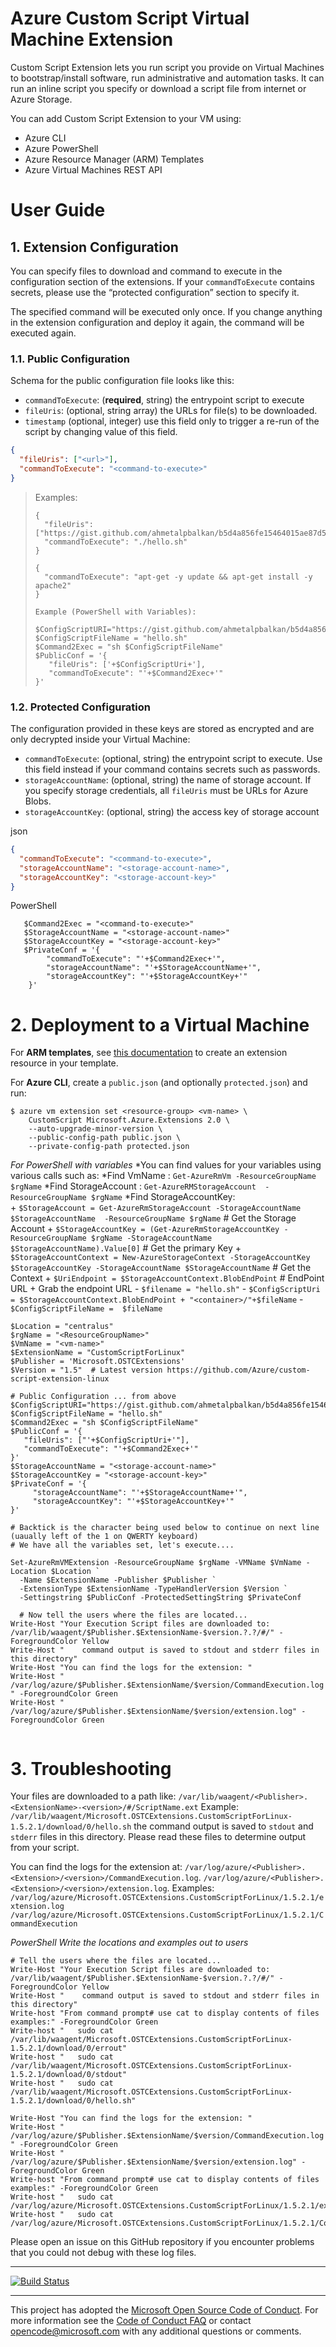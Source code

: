 # Azure Custom Script Virtual Machine Extension

Custom Script Extension lets you run script you provide on Virtual Machines to
bootstrap/install software, run administrative and automation tasks. It can run
an inline script you specify or download a script file from internet or Azure
Storage.

You can add Custom Script Extension to your VM using:

- Azure CLI
- Azure PowerShell
- Azure Resource Manager (ARM) Templates
- Azure Virtual Machines REST API

# User Guide

## 1. Extension Configuration

You can specify files to download and command to execute in the configuration
section of the extensions. If your `commandToExecute` contains secrets, please
use the “protected configuration” section to specify it.

The specified command will be executed only once. If you change anything in the
extension configuration and deploy it again, the command will be executed again.

### 1.1. Public Configuration

Schema for the public configuration file looks like this:

* `commandToExecute`: (**required**, string) the entrypoint script to execute
* `fileUris`: (optional, string array) the URLs for file(s) to be downloaded.
* `timestamp` (optional, integer) use this field only to trigger a re-run of the
  script by changing value of this field.
 
```json
{
  "fileUris": ["<url>"],
  "commandToExecute": "<command-to-execute>"
}
```

> Examples:
>
> ```
> {
>   "fileUris": ["https://gist.github.com/ahmetalpbalkan/b5d4a856fe15464015ae87d5587a4439/raw/466f5c30507c990a4d5a2f5c79f901fa89a80841/hello.sh"],
>   "commandToExecute": "./hello.sh"
> }
> ```
> 
> ```
> {
>   "commandToExecute": "apt-get -y update && apt-get install -y apache2"
> }
> ```
> 
> ```
> Example (PowerShell with Variables):
>
> $ConfigScriptURI="https://gist.github.com/ahmetalpbalkan/b5d4a856fe15464015ae87d5587a4439/raw/466f5c30507c990a4d5a2f5c79f901fa89a80841/hello.sh"
> $ConfigScriptFileName = "hello.sh"
> $Command2Exec = "sh $ConfigScriptFileName"
> $PublicConf = '{
>    "fileUris": ['+$ConfigScriptUri+'],
>    "commandToExecute": "'+$Command2Exec+'"
> }'
> ```

### 1.2. Protected Configuration

The configuration provided in these keys are stored as encrypted and are only
decrypted inside your Virtual Machine:

* `commandToExecute`: (optional, string) the entrypoint script to execute. Use
  this field instead if your command contains secrets such as passwords.
* `storageAccountName`: (optional, string) the name of storage account. If you
  specify storage credentials, all `fileUris` must be URLs for Azure Blobs.
* `storageAccountKey`: (optional, string) the access key of storage account

json
```json
{
  "commandToExecute": "<command-to-execute>",
  "storageAccountName": "<storage-account-name>",
  "storageAccountKey": "<storage-account-key>"
}
```

PowerShell
```
   $Command2Exec = "<command-to-execute>"
   $StorageAccountName = "<storage-account-name>"
   $StorageAccountKey = "<storage-account-key>"
   $PrivateConf = '{
        "commandToExecute": "'+$Command2Exec+'",
        "storageAccountName": "'+$StorageAccountName+'",
        "storageAccountKey": "'+$StorageAccountKey+'"
    }' 
```
 
# 2. Deployment to a Virtual Machine

For **ARM templates**, see [this documentation][doc] to create an extension
resource in your template.

[doc]: https://azure.microsoft.com/documentation/articles/virtual-machines-linux-extensions-customscript/

For **Azure CLI**, create a `public.json` (and optionally `protected.json`) and run:

    $ azure vm extension set <resource-group> <vm-name> \
	    CustomScript Microsoft.Azure.Extensions 2.0 \
	    --auto-upgrade-minor-version \
	    --public-config-path public.json \
	    --private-config-path protected.json



_For PowerShell with variables_
 *You can find values for your variables using various calls such as: 
 *Find VmName : `Get-AzureRmVm -ResourceGroupName $rgName`
 *Find StorageAccount : `Get-AzureRMStorageAccount  -ResourceGroupName $rgName`
 *Find StorageAccountKey:	 
	 +   `$StorageAccount = Get-AzureRmStorageAccount -StorageAccountName $StorageAccountName  -ResourceGroupName $rgName` # Get the Storage Account 
	 +   `$StorageAccountKey = (Get-AzureRmStorageAccountKey -ResourceGroupName $rgName -StorageAccountName $StorageAccountName).Value[0]` # Get the primary Key 
	 +   `$StorageAccountContext = New-AzureStorageContext -StorageAccountKey $StorageAccountKey -StorageAccountName $StorageAccountName` # Get the Context 
	 +   `$UriEndpoint = $StorageAccountContext.BlobEndPoint`  # EndPoint URL
	 + Grab the endpoint URL
	 - `$filename = "hello.sh"`
	 - `$ConfigScriptUri = $StorageAccountContext.BlobEndPoint + "<container>/"+$fileName`
	 - `$ConfigScriptFileName =  $fileName`


```
$Location = "centralus"
$rgName = "<ResourceGroupName>"
$VmName = "<vm-name>"
$ExtensionName = "CustomScriptForLinux"
$Publisher = 'Microsoft.OSTCExtensions'
$Version = "1.5"  # Latest version https://github.com/Azure/custom-script-extension-linux

# Public Configuration ... from above
$ConfigScriptURI="https://gist.github.com/ahmetalpbalkan/b5d4a856fe15464015ae87d5587a4439/raw/466f5c30507c990a4d5a2f5c79f901fa89a80841/hello.sh"
$ConfigScriptFileName = "hello.sh"
$Command2Exec = "sh $ConfigScriptFileName"
$PublicConf = '{
   "fileUris": ["'+$ConfigScriptUri+'"],
   "commandToExecute": "'+$Command2Exec+'"
}'
$StorageAccountName = "<storage-account-name>"
$StorageAccountKey = "<storage-account-key>"
$PrivateConf = '{
     "storageAccountName": "'+$StorageAccountName+'",
     "storageAccountKey": "'+$StorageAccountKey+'"
}' 

# Backtick is the character being used below to continue on next line (uaually left of the 1 on QWERTY keyboard)
# We have all the variables set, let's execute....

Set-AzureRmVMExtension -ResourceGroupName $rgName -VMName $VmName -Location $Location `
  -Name $ExtensionName -Publisher $Publisher `
  -ExtensionType $ExtensionName -TypeHandlerVersion $Version `
  -Settingstring $PublicConf -ProtectedSettingString $PrivateConf

  # Now tell the users where the files are located...
Write-Host "Your Execution Script files are downloaded to: /var/lib/waagent/$Publisher.$ExtensionName-$version.?.?/#/" -ForegroundColor Yellow
Write-Host "    command output is saved to stdout and stderr files in this directory" 
Write-Host "You can find the logs for the extension: "
Write-Host "     /var/log/azure/$Publisher.$ExtensionName/$version/CommandExecution.log " -ForegroundColor Green
Write-Host "     /var/log/azure/$Publisher.$ExtensionName/$version/extension.log" -ForegroundColor Green
  
```

# 3. Troubleshooting

Your files are downloaded to a path like: 
   `/var/lib/waagent/<Publisher>.<ExtensionName>-<version>/#/ScriptName.ext` 
    Example: 
	  `/var/lib/waagent/Microsoft.OSTCExtensions.CustomScriptForLinux-1.5.2.1/download/0/hello.sh` 
the command output is saved to `stdout` and `stderr` files in this directory. Please read
these files to determine output from your script.

You can find the logs for the extension at: 
   `/var/log/azure/<Publisher>.<Extension>/<version>/CommandExecution.log`.
   `/var/log/azure/<Publisher>.<Extension>/<version>/extension.log`.
   Examples:   
    `/var/log/azure/Microsoft.OSTCExtensions.CustomScriptForLinux/1.5.2.1/extension.log`
    `/var/log/azure/Microsoft.OSTCExtensions.CustomScriptForLinux/1.5.2.1/CommandExecution`

_PowerShell Write the locations and examples out to users_
``` 
# Tell the users where the files are located...
Write-Host "Your Execution Script files are downloaded to: /var/lib/waagent/$Publisher.$ExtensionName-$version.?.?/#/" -ForegroundColor Yellow
Write-Host "    command output is saved to stdout and stderr files in this directory" 
Write-host "From command prompt# use cat to display contents of files examples:" -ForegroundColor Green 
Write-host "   sudo cat /var/lib/waagent/Microsoft.OSTCExtensions.CustomScriptForLinux-1.5.2.1/download/0/errout"
Write-host "   sudo cat /var/lib/waagent/Microsoft.OSTCExtensions.CustomScriptForLinux-1.5.2.1/download/0/stdout"
Write-host "   sudo cat /var/lib/waagent/Microsoft.OSTCExtensions.CustomScriptForLinux-1.5.2.1/download/0/hello.sh"

Write-Host "You can find the logs for the extension: "
Write-Host "     /var/log/azure/$Publisher.$ExtensionName/$version/CommandExecution.log " -ForegroundColor Green
Write-Host "     /var/log/azure/$Publisher.$ExtensionName/$version/extension.log" -ForegroundColor Green
Write-host "From command prompt# use cat to display contents of files examples:" -ForegroundColor Green
Write-host "   sudo cat /var/log/azure/Microsoft.OSTCExtensions.CustomScriptForLinux/1.5.2.1/extension.log"
Write-host "   sudo cat /var/log/azure/Microsoft.OSTCExtensions.CustomScriptForLinux/1.5.2.1/CommandExecution.log"

```

   
Please open an issue on this GitHub repository if you encounter problems that
you could not debug with these log files.  

-----

[![Build Status](https://travis-ci.org/Azure/custom-script-extension-linux.svg?branch=master)](https://travis-ci.org/Azure/custom-script-extension-linux)

-----
This project has adopted the [Microsoft Open Source Code of Conduct](https://opensource.microsoft.com/codeofconduct/). For more information see the [Code of Conduct FAQ](https://opensource.microsoft.com/codeofconduct/faq/) or contact [opencode@microsoft.com](mailto:opencode@microsoft.com) with any additional questions or comments.
